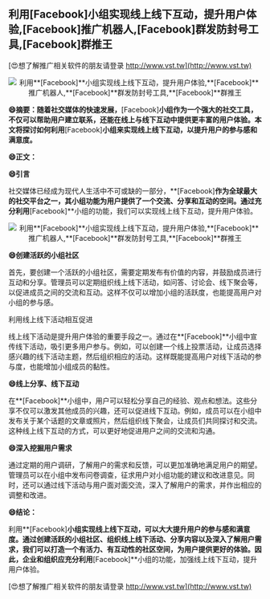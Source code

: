 ## **利用**[Facebook]**小组实现线上线下互动，提升用户体验,**[Facebook]**推广机器人,**[Facebook]**群发防封号工具,**[Facebook]**群推王**

[😍想了解推广相关软件的朋友请登录 http://www.vst.tw](http://www.vst.tw)

 <center><img src="https://vst.tw/MP4/tuiguang/png/8.png" alt="利用**[Facebook]**小组实现线上线下互动，提升用户体验,**[Facebook]**推广机器人,**[Facebook]**群发防封号工具,**[Facebook]**群推王"></center>

**😄摘要：随着社交媒体的快速发展，**[Facebook]**小组作为一个强大的社交工具，不仅可以帮助用户建立联系，还能在线上与线下互动中提供更丰富的用户体验。本文将探讨如何利用**[Facebook]**小组来实现线上线下互动，以提升用户的参与感和满意度。**

**😄正文：**

**😄引言**

社交媒体已经成为现代人生活中不可或缺的一部分，**[Facebook]**作为全球最大的社交平台之一，其小组功能为用户提供了一个交流、分享和互动的空间。通过充分利用**[Facebook]**小组的功能，我们可以实现线上线下互动，提升用户体验。

 <center><img src="https://vst.tw/MP4/tuiguang/png/5.png" alt="利用**[Facebook]**小组实现线上线下互动，提升用户体验,**[Facebook]**推广机器人,**[Facebook]**群发防封号工具,**[Facebook]**群推王"></center>

**😄创建活跃的小组社区**

首先，要创建一个活跃的小组社区，需要定期发布有价值的内容，并鼓励成员进行互动和分享。管理员可以定期组织线上线下活动，如问答、讨论会、线下聚会等，以促进成员之间的交流和互动。这样不仅可以增加小组的活跃度，也能提高用户对小组的参与感。

利用线上线下活动相互促进

线上线下活动是提升用户体验的重要手段之一。通过在**[Facebook]**小组中宣传线下活动，吸引更多用户参与。例如，可以创建一个线上投票活动，让成员选择感兴趣的线下活动主题，然后组织相应的活动。这样既能提高用户对线下活动的参与度，也能增加小组成员的黏性。

**😄线上分享、线下互动**

在**[Facebook]**小组中，用户可以轻松分享自己的经验、观点和想法。这些分享不仅可以激发其他成员的兴趣，还可以促进线下互动。例如，成员可以在小组中发布关于某个话题的文章或照片，然后组织线下聚会，让成员们共同探讨和交流。这种线上线下互动的方式，可以更好地促进用户之间的交流和沟通。

**😄深入挖掘用户需求**

通过定期的用户调研，了解用户的需求和反馈，可以更加准确地满足用户的期望。管理员可以在小组中发布问卷调查，征求用户对小组功能的建议和改进意见。同时，还可以通过线下活动与用户面对面交流，深入了解用户的需求，并作出相应的调整和改进。

**😄结论：**

利用**[Facebook]**小组实现线上线下互动，可以大大提升用户的参与感和满意度。通过创建活跃的小组社区、组织线上线下活动、分享内容以及深入了解用户需求，我们可以打造一个有活力、有互动性的社区空间，为用户提供更好的体验。因此，企业和组织应充分利用**[Facebook]**小组的功能，加强线上线下互动，提升用户体验。

[😍想了解推广相关软件的朋友请登录 http://www.vst.tw](http://www.vst.tw)



